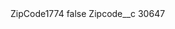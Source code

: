 <?xml version="1.0" encoding="UTF-8"?>
<CustomMetadata xmlns="http://soap.sforce.com/2006/04/metadata" xmlns:xsi="http://www.w3.org/2001/XMLSchema-instance" xmlns:xsd="http://www.w3.org/2001/XMLSchema">
    <label>ZipCode1774</label>
    <protected>false</protected>
    <values>
        <field>Zipcode__c</field>
        <value xsi:type="xsd:string">30647</value>
    </values>
</CustomMetadata>
